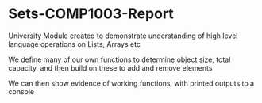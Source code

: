 # Sets-COMP1003-Report
University Module created to demonstrate understanding of high level language operations on Lists, Arrays etc  

We define many of our own functions to determine object size, total capacity, and then build on these to add and remove elements  

We can then show evidence of working functions, with printed outputs to a console   
